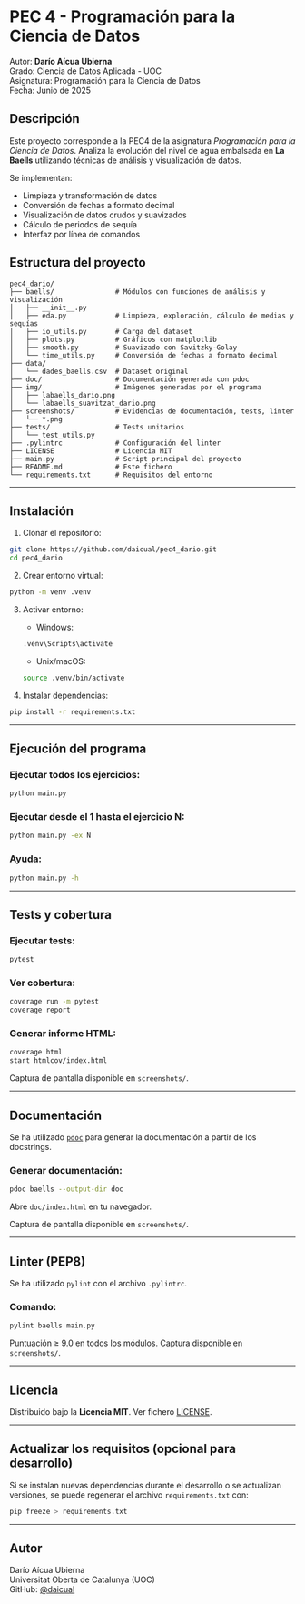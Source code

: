 # PEC 4 - Programación para la Ciencia de Datos

Autor: **Darío Aícua Ubierna**  
Grado: Ciencia de Datos Aplicada - UOC  
Asignatura: Programación para la Ciencia de Datos  
Fecha: Junio de 2025

## Descripción

Este proyecto corresponde a la PEC4 de la asignatura *Programación para la Ciencia de Datos*. Analiza la evolución del nivel de agua embalsada en **La Baells** utilizando técnicas de análisis y visualización de datos.

Se implementan:

- Limpieza y transformación de datos
- Conversión de fechas a formato decimal
- Visualización de datos crudos y suavizados
- Cálculo de periodos de sequía
- Interfaz por línea de comandos

## Estructura del proyecto

```
pec4_dario/
├── baells/               # Módulos con funciones de análisis y visualización
│   ├── __init__.py
│   ├── eda.py            # Limpieza, exploración, cálculo de medias y sequías
│   ├── io_utils.py       # Carga del dataset
│   ├── plots.py          # Gráficos con matplotlib
│   ├── smooth.py         # Suavizado con Savitzky-Golay
│   └── time_utils.py     # Conversión de fechas a formato decimal
├── data/
│   └── dades_baells.csv  # Dataset original
├── doc/                  # Documentación generada con pdoc
├── img/                  # Imágenes generadas por el programa
│   ├── labaells_dario.png
│   └── labaells_suavitzat_dario.png
├── screenshots/          # Evidencias de documentación, tests, linter
│   └── *.png
├── tests/                # Tests unitarios
│   └── test_utils.py
├── .pylintrc             # Configuración del linter
├── LICENSE               # Licencia MIT
├── main.py               # Script principal del proyecto
├── README.md             # Este fichero
└── requirements.txt      # Requisitos del entorno
```

---

## Instalación

1. Clonar el repositorio:
```bash
git clone https://github.com/daicual/pec4_dario.git
cd pec4_dario
```

2. Crear entorno virtual:
```bash
python -m venv .venv
```

3. Activar entorno:

   - Windows:
    ```bash
    .venv\Scripts\activate
    ```

   - Unix/macOS:
    ```bash
    source .venv/bin/activate
    ```

4. Instalar dependencias:
```bash
pip install -r requirements.txt
```

---

## Ejecución del programa

### Ejecutar todos los ejercicios:
```bash
python main.py
```

### Ejecutar desde el 1 hasta el ejercicio N:
```bash
python main.py -ex N
```

### Ayuda:
```bash
python main.py -h
```

---

## Tests y cobertura

### Ejecutar tests:
```bash
pytest
```

### Ver cobertura:
```bash
coverage run -m pytest
coverage report
```

### Generar informe HTML:
```bash
coverage html
start htmlcov/index.html
```

Captura de pantalla disponible en `screenshots/`.

---

## Documentación

Se ha utilizado [`pdoc`](https://pdoc.dev/) para generar la documentación a partir de los docstrings.

### Generar documentación:
```bash
pdoc baells --output-dir doc
```

Abre `doc/index.html` en tu navegador.

Captura de pantalla disponible en `screenshots/`.

---

## Linter (PEP8)

Se ha utilizado `pylint` con el archivo `.pylintrc`.

### Comando:
```bash
pylint baells main.py
```

Puntuación ≥ 9.0 en todos los módulos. Captura disponible en `screenshots/`.

---

## Licencia

Distribuido bajo la **Licencia MIT**. Ver fichero [LICENSE](LICENSE).

---

## Actualizar los requisitos (opcional para desarrollo)

Si se instalan nuevas dependencias durante el desarrollo o se actualizan versiones, se puede regenerar el archivo `requirements.txt` con:

```bash
pip freeze > requirements.txt
```

---

## Autor

Darío Aícua Ubierna  
Universitat Oberta de Catalunya (UOC)  
GitHub: [@daicual](https://github.com/daicual)
